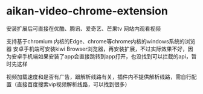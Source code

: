 # aikan-video-chrome-extension
安装扩展后可直接在优酷、腾讯、爱奇艺、芒果tv 网站内观看视频

支持基于chromium 内核的Edge、chrome等chrome内核的windows系统的浏览器
安卓手机端可安装kiwi Browser浏览器，再安装扩展，不过实际效果不好，因为安卓手机端如果安装了app会直接跳转到app打开，也没找到可以拦截的api，暂时先这样


视频加载速度和是否有广告，跟解析线路有关，插件内不提供解析线路，需自行配置（直接百度搜索vip视频解析线路，可以找到很多）



